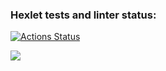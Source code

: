 ### Hexlet tests and linter status:
[![Actions Status](https://github.com/Valeriya-Makhmutova/js-starter-project-44/actions/workflows/hexlet-check.yml/badge.svg)](https://github.com/Valeriya-Makhmutova/js-starter-project-44/actions)

<a href="https://codeclimate.com/github/Valeriya-Makhmutova/js-starter-project-44/maintainability"><img src="https://api.codeclimate.com/v1/badges/7d04c5b4f60ba0d0d76b/maintainability" /></a>
